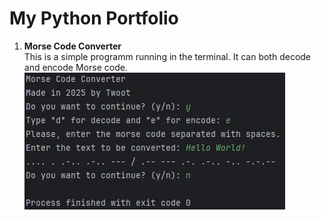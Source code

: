 # My Python Portfolio
1. **Morse Code Converter**\
This is a simple programm running in the terminal. It can both decode and encode Morse code.\
![morse code converter](morse-code-converter/img_1.png)
